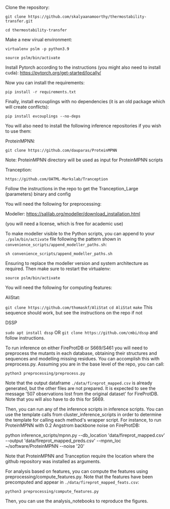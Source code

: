 Clone the repository:

`git clone https://github.com/skalyaanamoorthy/thermostability-transfer.git`

`cd thermostability-transfer`

Make a new virual environment:

`virtualenv pslm -p python3.9`

`source pslm/bin/activate`

Install Pytorch according to the instructions (you might also need to install cuda): https://pytorch.org/get-started/locally/

Now you can install the requirements:

`pip install -r requirements.txt`

Finally, install evcouplings with no dependencies (it is an old package which will create conflicts):

`pip install evcouplings --no-deps`

You will also need to install the following inference repositories if you wish to use them:

ProteinMPNN:

`git clone https://github.com/dauparas/ProteinMPNN`
	
 Note: ProteinMPNN directory will be used as input for ProteinMPNN scripts

Tranception:

`https://github.com/OATML-Markslab/Tranception`

Follow the instructions in the repo to get the Tranception_Large (parameters) binary and config

You will need the following for preprocessing:

Modeller: https://salilab.org/modeller/download_installation.html

(you will need a license, which is free for academic use)

To make modeller visible to the Python scripts, you can append to your `./pslm/bin/activate` file following the pattern shown in `convenience_scripts/append_modeller_paths.sh`:

`sh convenience_scripts/append_modeller_paths.sh`

Ensuring to replace the modeller version and system architecture as required. Then make sure to restart the virtualenv:

`source pslm/bin/activate`

You will need the following for computing features:

AliStat:

`git clone https://github.com/thomaskf/AliStat`
`cd AliStat`
`make`
This sequence should work, but see the instructions on the repo if not

DSSP

`sudo apt install dssp`
OR
`git clone https://github.com/cmbi/dssp` 
and follow instructions.

To run inference on either FireProtDB or S669/S461 you will need to preprocess the mutants in each database, obtaining their structures and sequences and modelling missing residues. You can accomplish this with preprocess.py. Assuming you are in the base level of the repo, you can call:

`python3 preprocessing/preprocess.py`

Note that the output dataframe `./data/fireprot_mapped.csv` is already generated, but the other files are not prepared.
It is expected to see the message '507 observations lost from the original dataset' for FireProtDB. Note that you will also have to do this for S669.

Then, you can run any of the inference scripts in inference scripts. You can use the template calls from cluster_inference_scripts in order to determine the template for calling each method's wrapper script. For instance, to run ProteinMPNN with 0.2 Angstrom backbone noise on FireProtDB:

python inference_scripts/mpnn.py --db_location 'data/fireprot_mapped.csv' --output 'data/fireprot_mapped_preds.csv' --mpnn_loc ~/software/ProteinMPNN --noise '20'

Note that ProteinMPNN and Tranception require the location where the github repository was installed as arguments.

For analysis based on features, you can compute the features using preprocessing/compute_features.py. Note that the features have been precomputed and appear in `./data/fireprot_mapped_feats.csv`:

`python3 preprocessing/compute_features.py`

Then, you can use the analysis_notebooks to reproduce the figures.



